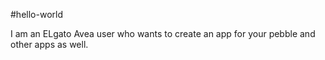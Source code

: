 #hello-world

I am an ELgato Avea user who wants to create an app for your pebble and other apps as well.
